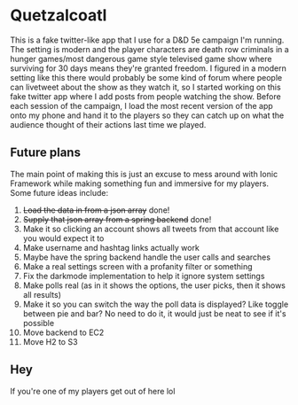 # Quetzalcoatl
This is a fake twitter-like app that I use for a D&D 5e campaign I'm running. The setting is modern and the player characters are death row criminals in a hunger games/most dangerous game style televised game show where surviving for 30 days means they're granted freedom. I figured in a modern setting like this there would probably be some kind of forum where people can livetweet about the show as they watch it, so I started working on this fake twitter app where I add posts from people watching the show. Before each session of the campaign, I load the most recent version of the app onto my phone and hand it to the players so they can catch up on what the audience thought of their actions last time we played.
## Future plans
The main point of making this is just an excuse to mess around with Ionic Framework while making something fun and immersive for my players. Some future ideas include:
1. ~~Load the data in from a json array~~ done!
2. ~~Supply that json array from a spring backend~~ done!
3. Make it so clicking an account shows all tweets from that account like you would expect it to
4. Make username and hashtag links actually work
5. Maybe have the spring backend handle the user calls and searches
6. Make a real settings screen with a profanity filter or something
7. Fix the darkmode implementation to help it ignore system settings
8. Make polls real (as in it shows the options, the user picks, then it shows all results)
9. Make it so you can switch the way the poll data is displayed? Like toggle between pie and bar? No need to do it, it would just be neat to see if it's possible
10. Move backend to EC2
11. Move H2 to S3
## Hey
If you're one of my players get out of here lol
